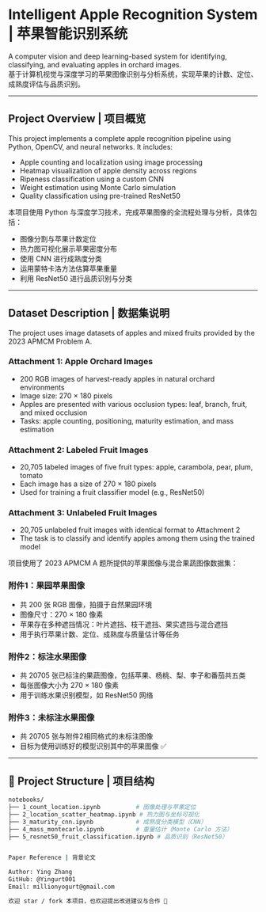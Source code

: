 #  Intelligent Apple Recognition System | 苹果智能识别系统

A computer vision and deep learning-based system for identifying, classifying, and evaluating apples in orchard images.  
基于计算机视觉与深度学习的苹果图像识别与分析系统，实现苹果的计数、定位、成熟度评估与品质识别。

---

##  Project Overview | 项目概览

This project implements a complete apple recognition pipeline using Python, OpenCV, and neural networks. It includes:

-  Apple counting and localization using image processing
-  Heatmap visualization of apple density across regions
-  Ripeness classification using a custom CNN
-  Weight estimation using Monte Carlo simulation
-  Quality classification using pre-trained ResNet50

本项目使用 Python 与深度学习技术，完成苹果图像的全流程处理与分析，具体包括：

-  图像分割与苹果计数定位
-  热力图可视化展示苹果密度分布
-  使用 CNN 进行成熟度分类
-  运用蒙特卡洛方法估算苹果重量
-  利用 ResNet50 进行品质识别与分类

---
##  Dataset Description | 数据集说明

The project uses image datasets of apples and mixed fruits provided by the 2023 APMCM Problem A.

###  Attachment 1: Apple Orchard Images
- 200 RGB images of harvest-ready apples in natural orchard environments
- Image size: 270 × 180 pixels
- Apples are presented with various occlusion types: leaf, branch, fruit, and mixed occlusion
- Tasks: apple counting, positioning, maturity estimation, and mass estimation

###  Attachment 2: Labeled Fruit Images
- 20,705 labeled images of five fruit types: apple, carambola, pear, plum, tomato
- Each image has a size of 270 × 180 pixels
- Used for training a fruit classifier model (e.g., ResNet50)

###  Attachment 3: Unlabeled Fruit Images
- 20,705 unlabeled fruit images with identical format to Attachment 2
- The task is to classify and identify apples among them using the trained model



项目使用了 2023 APMCM A 题所提供的苹果图像与混合果蔬图像数据集：

### 附件1：果园苹果图像
- 共 200 张 RGB 图像，拍摄于自然果园环境
- 图像尺寸：270 × 180 像素
- 苹果存在多种遮挡情况：叶片遮挡、枝干遮挡、果实遮挡与混合遮挡
- 用于执行苹果计数、定位、成熟度与质量估计等任务

### 附件2：标注水果图像
- 共 20705 张已标注的果蔬图像，包括苹果、杨桃、梨、李子和番茄共五类
- 每张图像大小为 270 × 180 像素
- 用于训练水果识别模型，如 ResNet50 网络

### 附件3：未标注水果图像
- 共 20705 张与附件2相同格式的未标注图像
- 目标为使用训练好的模型识别其中的苹果图像
✅

---
## 🧱 Project Structure | 项目结构

```bash
notebooks/
├── 1_count_location.ipynb          # 图像处理与苹果定位
├── 2_location_scatter_heatmap.ipynb # 热力图与坐标可视化
├── 3_maturity_cnn.ipynb            # 成熟度分类模型（CNN）
├── 4_mass_montecarlo.ipynb         # 重量估计（Monte Carlo 方法）
├── 5_resnet50_fruit_classification.ipynb # 品质识别（ResNet50）


Paper Reference | 背景论文

Author: Ying Zhang
GitHub: @Yingurt001
Email: millionyogurt@gmail.com

欢迎 star / fork 本项目，也欢迎提出改进建议与合作 🙌
